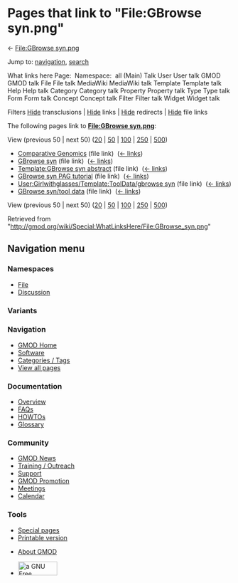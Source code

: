 <div id="mw-page-base" class="noprint">

</div>

<div id="mw-head-base" class="noprint">

</div>

<div id="content" class="mw-body" role="main">

<span id="top"></span>

<div id="mw-js-message" style="display:none;">

</div>



# <span dir="auto">Pages that link to "File:GBrowse syn.png"</span>

<div id="bodyContent">

<div id="contentSub">

← [File:GBrowse
syn.png](/wiki/File:GBrowse_syn.png "File:GBrowse syn.png")

</div>

<div id="jump-to-nav" class="mw-jump">

Jump to: [navigation](#mw-navigation), [search](#p-search)

</div>

<div id="mw-content-text">

What links here Page:  Namespace:  all (Main) Talk User User talk GMOD
GMOD talk File File talk MediaWiki MediaWiki talk Template Template talk
Help Help talk Category Category talk Property Property talk Type Type
talk Form Form talk Concept Concept talk Filter Filter talk Widget
Widget talk

Filters
[Hide](/mediawiki/index.php?title=Special:WhatLinksHere/File:GBrowse_syn.png&hidetrans=1 "Special:WhatLinksHere/File:GBrowse syn.png")
transclusions \|
[Hide](/mediawiki/index.php?title=Special:WhatLinksHere/File:GBrowse_syn.png&hidelinks=1 "Special:WhatLinksHere/File:GBrowse syn.png")
links \|
[Hide](/mediawiki/index.php?title=Special:WhatLinksHere/File:GBrowse_syn.png&hideredirs=1 "Special:WhatLinksHere/File:GBrowse syn.png")
redirects \|
[Hide](/mediawiki/index.php?title=Special:WhatLinksHere/File:GBrowse_syn.png&hideimages=1 "Special:WhatLinksHere/File:GBrowse syn.png")
file links

The following pages link to **[File:GBrowse
syn.png](/wiki/File:GBrowse_syn.png "File:GBrowse syn.png")**:

View (previous 50 \| next 50)
([20](/mediawiki/index.php?title=Special:WhatLinksHere/File:GBrowse_syn.png&limit=20 "Special:WhatLinksHere/File:GBrowse syn.png")
\|
[50](/mediawiki/index.php?title=Special:WhatLinksHere/File:GBrowse_syn.png&limit=50 "Special:WhatLinksHere/File:GBrowse syn.png")
\|
[100](/mediawiki/index.php?title=Special:WhatLinksHere/File:GBrowse_syn.png&limit=100 "Special:WhatLinksHere/File:GBrowse syn.png")
\|
[250](/mediawiki/index.php?title=Special:WhatLinksHere/File:GBrowse_syn.png&limit=250 "Special:WhatLinksHere/File:GBrowse syn.png")
\|
[500](/mediawiki/index.php?title=Special:WhatLinksHere/File:GBrowse_syn.png&limit=500 "Special:WhatLinksHere/File:GBrowse syn.png"))

- [Comparative
  Genomics](/wiki/Comparative_Genomics "Comparative Genomics") (file
  link) ‎ <span class="mw-whatlinkshere-tools">([←
  links](/mediawiki/index.php?title=Special:WhatLinksHere&target=Comparative+Genomics "Special:WhatLinksHere"))</span>
- [GBrowse syn](/wiki/GBrowse_syn "GBrowse syn") (file link) ‎
  <span class="mw-whatlinkshere-tools">([←
  links](/mediawiki/index.php?title=Special:WhatLinksHere&target=GBrowse+syn "Special:WhatLinksHere"))</span>
- [Template:GBrowse syn
  abstract](/wiki/Template:GBrowse_syn_abstract "Template:GBrowse syn abstract")
  (file link) ‎ <span class="mw-whatlinkshere-tools">([←
  links](/mediawiki/index.php?title=Special:WhatLinksHere&target=Template%3AGBrowse+syn+abstract "Special:WhatLinksHere"))</span>
- [GBrowse syn PAG
  tutorial](/wiki/GBrowse_syn_PAG_tutorial "GBrowse syn PAG tutorial")
  (file link) ‎ <span class="mw-whatlinkshere-tools">([←
  links](/mediawiki/index.php?title=Special:WhatLinksHere&target=GBrowse+syn+PAG+tutorial "Special:WhatLinksHere"))</span>
- [User:Girlwithglasses/Template:ToolData/gbrowse
  syn](/wiki/User:Girlwithglasses/Template:ToolData/gbrowse_syn "User:Girlwithglasses/Template:ToolData/gbrowse syn")
  (file link) ‎ <span class="mw-whatlinkshere-tools">([←
  links](/mediawiki/index.php?title=Special:WhatLinksHere&target=User%3AGirlwithglasses%2FTemplate%3AToolData%2Fgbrowse+syn "Special:WhatLinksHere"))</span>
- [GBrowse syn/tool
  data](/wiki/GBrowse_syn/tool_data "GBrowse syn/tool data") (file link)
  ‎ <span class="mw-whatlinkshere-tools">([←
  links](/mediawiki/index.php?title=Special:WhatLinksHere&target=GBrowse+syn%2Ftool+data "Special:WhatLinksHere"))</span>

View (previous 50 \| next 50)
([20](/mediawiki/index.php?title=Special:WhatLinksHere/File:GBrowse_syn.png&limit=20 "Special:WhatLinksHere/File:GBrowse syn.png")
\|
[50](/mediawiki/index.php?title=Special:WhatLinksHere/File:GBrowse_syn.png&limit=50 "Special:WhatLinksHere/File:GBrowse syn.png")
\|
[100](/mediawiki/index.php?title=Special:WhatLinksHere/File:GBrowse_syn.png&limit=100 "Special:WhatLinksHere/File:GBrowse syn.png")
\|
[250](/mediawiki/index.php?title=Special:WhatLinksHere/File:GBrowse_syn.png&limit=250 "Special:WhatLinksHere/File:GBrowse syn.png")
\|
[500](/mediawiki/index.php?title=Special:WhatLinksHere/File:GBrowse_syn.png&limit=500 "Special:WhatLinksHere/File:GBrowse syn.png"))

</div>

<div class="printfooter">

Retrieved from
"<http://gmod.org/wiki/Special:WhatLinksHere/File:GBrowse_syn.png>"

</div>

<div id="catlinks" class="catlinks catlinks-allhidden">

</div>

<div class="visualClear">

</div>

</div>

</div>

<div id="mw-navigation">

## Navigation menu

<div id="mw-head">



<div id="left-navigation">

<div id="p-namespaces" class="vectorTabs" role="navigation"
aria-labelledby="p-namespaces-label">

### Namespaces

- <span id="ca-nstab-image"><a href="/wiki/File:GBrowse_syn.png" accesskey="c"
  title="View the file page [c]">File</a></span>
- <span id="ca-talk"><a
  href="/mediawiki/index.php?title=File_talk:GBrowse_syn.png&amp;action=edit&amp;redlink=1"
  accesskey="t"
  title="Discussion about the content page [t]">Discussion</a></span>

</div>

<div id="p-variants" class="vectorMenu emptyPortlet" role="navigation"
aria-labelledby="p-variants-label">

### 

### Variants[](#)

<div class="menu">

</div>

</div>

</div>

<div id="right-navigation">





</div>



</div>

</div>

</div>

<div id="mw-panel">

<div id="p-logo" role="banner">

<a href="/wiki/Main_Page"
style="background-image: url(http://gmod.org/images/GMOD-cogs.png);"
title="Visit the main page"></a>

</div>

<div id="p-Navigation" class="portal" role="navigation"
aria-labelledby="p-Navigation-label">

### Navigation

<div class="body">

- <span id="n-GMOD-Home">[GMOD Home](/wiki/Main_Page)</span>
- <span id="n-Software">[Software](/wiki/GMOD_Components)</span>
- <span id="n-Categories-.2F-Tags">[Categories /
  Tags](/wiki/Categories)</span>
- <span id="n-View-all-pages">[View all
  pages](/wiki/Special:AllPages)</span>

</div>

</div>

<div id="p-Documentation" class="portal" role="navigation"
aria-labelledby="p-Documentation-label">

### Documentation

<div class="body">

- <span id="n-Overview">[Overview](/wiki/Overview)</span>
- <span id="n-FAQs">[FAQs](/wiki/Category:FAQ)</span>
- <span id="n-HOWTOs">[HOWTOs](/wiki/Category:HOWTO)</span>
- <span id="n-Glossary">[Glossary](/wiki/Glossary)</span>

</div>

</div>

<div id="p-Community" class="portal" role="navigation"
aria-labelledby="p-Community-label">

### Community

<div class="body">

- <span id="n-GMOD-News">[GMOD News](/wiki/GMOD_News)</span>
- <span id="n-Training-.2F-Outreach">[Training /
  Outreach](/wiki/Training_and_Outreach)</span>
- <span id="n-Support">[Support](/wiki/Support)</span>
- <span id="n-GMOD-Promotion">[GMOD
  Promotion](/wiki/GMOD_Promotion)</span>
- <span id="n-Meetings">[Meetings](/wiki/Meetings)</span>
- <span id="n-Calendar">[Calendar](/wiki/Calendar)</span>

</div>

</div>

<div id="p-tb" class="portal" role="navigation"
aria-labelledby="p-tb-label">

### Tools

<div class="body">

- <span id="t-specialpages"><a href="/wiki/Special:SpecialPages" accesskey="q"
  title="A list of all special pages [q]">Special pages</a></span>
- <span id="t-print"><a
  href="/mediawiki/index.php?title=Special:WhatLinksHere/File:GBrowse_syn.png&amp;printable=yes"
  rel="alternate" accesskey="p"
  title="Printable version of this page [p]">Printable version</a></span>

</div>

</div>

</div>

</div>

<div id="footer" role="contentinfo">

- <span id="footer-places-about">[About
  GMOD](/wiki/GMOD:About "GMOD:About")</span>

<!-- -->

- <span id="footer-copyrightico">[<img src="http://www.gnu.org/graphics/gfdl-logo-small.png" width="88"
  height="31" alt="a GNU Free Documentation License" />](http://www.gnu.org/licenses/fdl-1.3.html)</span>




</div>
